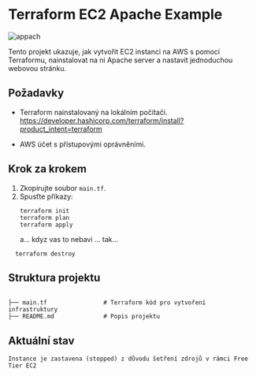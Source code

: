 # Terraform EC2 Apache Example


![appach](https://github.com/user-attachments/assets/423a37d3-cfe8-4cb4-baa6-c3a1e74ef75b)

Tento projekt ukazuje, jak vytvořit EC2 instanci na AWS s pomocí Terraformu, nainstalovat na ni Apache server a nastavit jednoduchou webovou stránku.

## Požadavky
- Terraform nainstalovaný na lokálním počítači.<br>
  https://developer.hashicorp.com/terraform/install?product_intent=terraform  

- AWS účet s přístupovými oprávněními.

## Krok za krokem
1. Zkopírujte soubor `main.tf`.
2. Spusťte příkazy:
   ```
   terraform init
   terraform plan 
   terraform apply
   ```
   a... kdyz vas to nebavi ... tak...
 ```
   terraform destroy
```

## Struktura projektu 
 ```

├── main.tf                # Terraform kód pro vytvoření infrastruktury
├── README.md              # Popis projektu

```
## Aktuální stav

    Instance je zastavena (stopped) z důvodu šetření zdrojů v rámci Free Tier EC2
